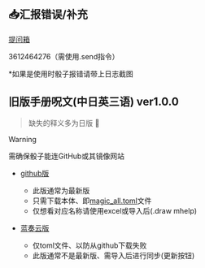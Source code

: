 ## :inbox_tray:汇报错误/补充

[提问箱](https://box.n3ko.cc/_/no_reply31cat)

3612464276（需使用.send指令）

*如果是使用时骰子报错请带上日志截图

## 旧版手册呪文(中日英三语) ver1.0.0

> 缺失的释义多为日版 :smiling_face_with_tear:

> [!WARNING]
> 需确保骰子能连GitHub或其镜像网站

- [github版](https://github.com/errrr-er/alll/tree/main/magic/CJE)
    - 此版通常为最新版
    - 只需下载本体、即[magic_all.toml](https://github.com/errrr-er/alll/blob/main/magic/CJE/magic_all.toml)文件
    - 仅想看对应名称请使用excel或导入后(.draw mhelp)

- [蓝奏云版](https://wwye.lanzoup.com/iohw92ihoikf)
    - 仅toml文件、以防从github下载失败
    - 此版通常不是最新版、需导入后进行同步(更新按钮)